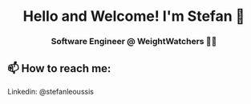 <div align="center">
    
 # Hello and Welcome! I'm Stefan 👋

### Software Engineer @ WeightWatchers 👨‍💻

</div>


## 📫 How to reach me: <br>
   Linkedin: @stefanleoussis
     





